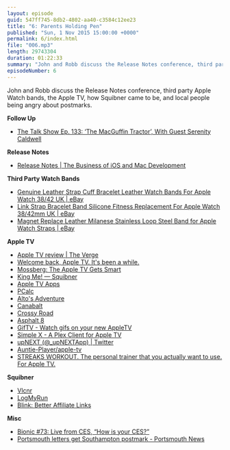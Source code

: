 ```yaml
---
layout: episode
guid: 547ff745-8db2-4802-aa40-c3584c12ee23
title: "6: Parents Holding Pen"
published: "Sun, 1 Nov 2015 15:00:00 +0000"
permalink: 6/index.html
file: "006.mp3"
length: 29743304
duration: 01:22:33
summary: "John and Robb discuss the Release Notes conference, third party Apple Watch bands, the Apple TV, how Squibner came to be, and local people being angry about postmarks."
episodeNumber: 6
---
```


John and Robb discuss the Release Notes conference, third party Apple Watch bands, the Apple TV, how Squibner came to be, and local people being angry about postmarks.

**Follow Up**

*   [The Talk Show Ep. 133: ‘The MacGuffin Tractor’, With Guest Serenity Caldwell](https://overcast.fm/+BtuxZY6g8)

**Release Notes**

*   [Release Notes | The Business of iOS and Mac Development](http://releasenotes.tv/conference/)

**Third Party Watch Bands**

*   [Genuine Leather Strap Cuff Bracelet Leather Watch Bands For Apple Watch 38/42 UK | eBay](http://www.ebay.co.uk/itm/301765700770?_trksid=p2057872.m2749.l2649&var=600584661853&ssPageName=STRK%3AMEBIDX%3AIT)
*   [Link Strap Bracelet Band Silicone Fitness Replacement For Apple Watch 38/42mm UK | eBay](http://www.ebay.co.uk/itm/301743860511?_trksid=p2057872.m2749.l2649&var=600570790558&ssPageName=STRK%3AMEBIDX%3AIT)
*   [Magnet Replace Leather Milanese Stainless Loop Steel Band for Apple Watch Straps | eBay](http://www.ebay.co.uk/itm/301743856877?_trksid=p2057872.m2749.l2649&var=600570788016&ssPageName=STRK%3AMEBIDX%3AIT)

**Apple TV**

*   [Apple TV review | The Verge](http://www.theverge.com/2015/10/28/9630952/new-apple-tv-4-review)
*   [Welcome back, Apple TV. It's been a while.](http://mashable.com/2015/10/28/apple-tv-review-2015/#mYht16uYgGqg)
*   [Mossberg: The Apple TV Gets Smart](http://recode.net/2015/10/28/mossberg-the-apple-tv-gets-smart/)
*   [King Me! — Squibner](http://squibner.com/king-me)
*   [Apple TV Apps](http://atvapps.net/)
*   [PCalc](http://www.pcalc.com/)
*   [Alto's Adventure](https://itunes.apple.com/us/app/altos-adventure/id950812012?at=1001l88w&ct=ep6)
*   [Canabalt](https://itunes.apple.com/gb/app/canabalt/id333180061?at=1001l88w&ct=ep6)
*   [Crossy Road](https://itunes.apple.com/gb/app/crossy-road-endless-arcade/id924373886?at=1001l88w&ct=ep6)
*   [Asphalt 8](https://itunes.apple.com/gb/app/asphalt-8-airborne/id610391947?at=1001l88w&ct=ep6)
*   [GifTV - Watch gifs on your new AppleTV](http://davander.com/giftv/)
*   [Simple X - A Plex Client for Apple TV](http://simplex.video/)
*   [upNEXT (@\_upNEXTApp) | Twitter](https://twitter.com/_upNEXTApp)
*   [Auntie-Player/apple-tv](https://github.com/Auntie-Player/apple-tv)
*   [STREAKS WORKOUT. The personal trainer that you actually want to use. For Apple TV.](http://streaksworkout.com/)

**Squibner**

*   [Vlcnr](https://itunes.apple.com/us/app/vlcnr/id789486884?mt=8&at=1001l88w&ct=ep6)
*   [LogMyRun](https://itunes.apple.com/us/app/logmyrun/id513718134?mt=8&at=1001l88w&ct=ep6)
*   [Blink: Better Affiliate Links](https://itunes.apple.com/us/app/blink-better-affiliate-links/id946766863?at=1001l88w&ct=ep6)

**Misc**

*   [Bionic #73: Live from CES, “How is your CES?”](https://itunes.apple.com/us/podcast/73-live-from-ces-how-is-your-ces/id542468390?at=1001l88w&i=226113713&ct=ep6&mt=2)
*   [Portsmouth letters get Southampton postmark - Portsmouth News](http://www.portsmouth.co.uk/news/business/local-business/portsmouth-letters-get-southampton-postmark-1-7032651)
